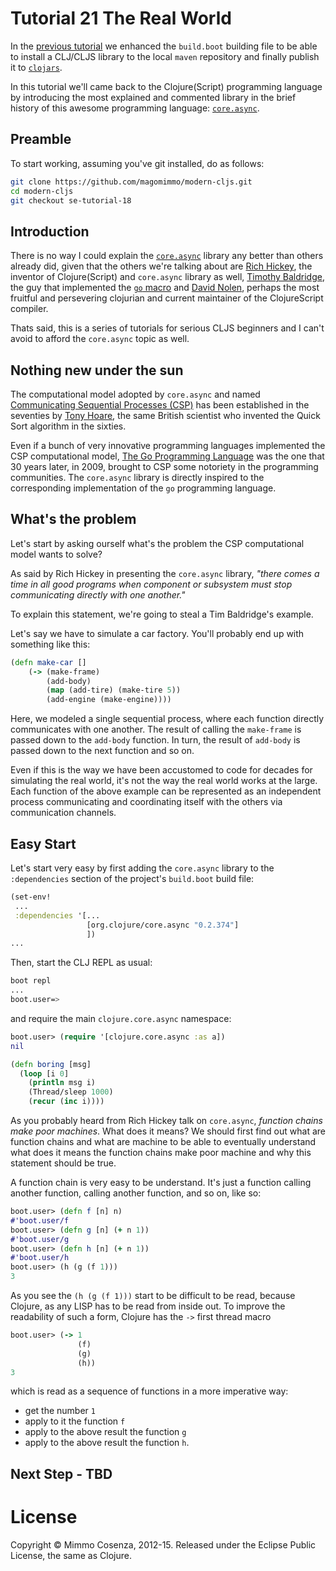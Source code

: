 # Tutorial 21 The Real World

In the [previous tutorial][1] we enhanced the `build.boot` building
file to be able to install a CLJ/CLJS library to the local `maven`
repository and finally publish it to
[`clojars`](https://clojars.org/).

In this tutorial we'll came back to the Clojure(Script) programming
language by introducing the most explained and commented library in
the brief history of this awesome programming language:
[`core.async`](https://github.com/clojure/core.async).

## Preamble

To start working, assuming you've git installed, do as follows:

```bash
git clone https://github.com/magomimmo/modern-cljs.git
cd modern-cljs
git checkout se-tutorial-18
```

## Introduction

There is no way I could explain the
[`core.async`](https://github.com/clojure/core.async) library any
better than others already did, given that the others we're talking
about are [Rich Hickey](https://github.com/richhickey), the inventor
of Clojure(Script) and `core.async` library as well,
[Timothy Baldridge](https://github.com/halgari), the guy that
implemented the
[`go` macro](https://github.com/clojure/core.async/blob/a833f6262cdaf92c6b16dd201d1876e0de424e14/src/main/clojure/cljs/core/async/macros.clj)
and [David Nolen](), perhaps the most fruitful and persevering
clojurian and current maintainer of the ClojureScript compiler.

Thats said, this is a series of tutorials for serious CLJS beginners
and I can't avoid to afford the `core.async` topic as well.

## Nothing new under the sun

The computational model adopted by `core.async` and named
[Communicating Sequential Processes (CSP)](https://en.wikipedia.org/wiki/Communicating_sequential_processes)
has been established in the seventies by
[Tony Hoare](https://en.wikipedia.org/wiki/Tony_Hoare), the same
British scientist who invented the Quick Sort algorithm in the
sixties.

Even if a bunch of very innovative programming languages implemented
the CSP computational model,
[The Go Programming Language](https://golang.org/) was the one that 30
years later, in 2009, brought to CSP some notoriety in the programming
communities. The `core.async` library is directly inspired to the
corresponding implementation of the `go` programming language.

## What's the problem

Let's start by asking ourself what's the problem the CSP computational
model wants to solve?

As said by Rich Hickey in presenting the `core.async` library, *"there
comes a time in all good programs when component or subsystem must
stop communicating directly with one another."*

To explain this statement, we're going to steal a Tim Baldridge's
example.

Let's say we have to simulate a car factory. You'll probably end up
with something like this:

```clj
(defn make-car []
    (-> (make-frame)
        (add-body)
        (map (add-tire) (make-tire 5))
        (add-engine (make-engine))))
```

Here, we modeled a single sequential process, where each function
directly communicates with one another. The result of calling the
`make-frame` is passed down to the `add-body` function. In turn, the
result of `add-body` is passed down to the next function and so on.

Even if this is the way we have been accustomed to code for decades
for simulating the real world, it's not the way the real world works
at the large. Each function of the above example can be represented as
an independent process communicating and coordinating itself with the
others via communication channels.
## Easy Start

Let's start very easy by first adding the `core.async` library to the
`:dependencies` section of the project's `build.boot` build file:

```clj
(set-env!
 ...
 :dependencies '[...
                 [org.clojure/core.async "0.2.374"]
                 ])
...
```
Then, start the CLJ REPL as usual:

```bash
boot repl
...
boot.user=>
```

and require the main `clojure.core.async` namespace:

```clj
boot.user> (require '[clojure.core.async :as a])
nil
```

```clj
(defn boring [msg]
  (loop [i 0]
    (println msg i)
    (Thread/sleep 1000)
    (recur (inc i))))
```

As you probably heard from Rich Hickey talk on `core.async`, *function
chains make poor machines*. What does it means? We should first find
out what are function chains and what are machine to be able to
eventually understand what does it means the function chains make poor
machine and why this statement should be true.

A function chain is very easy to be understand. It's just a function
calling another function, calling another function, and so on, like so:

```clj
boot.user> (defn f [n] n)
#'boot.user/f
boot.user> (defn g [n] (+ n 1))
#'boot.user/g
boot.user> (defn h [n] (+ n 1))
#'boot.user/h
boot.user> (h (g (f 1)))
3
```

As you see the `(h (g (f 1)))` start to be difficult to be read,
because Clojure, as any LISP has to be read from inside out. To
improve the readability of such a form, Clojure has the `->` first
thread macro

```clj
boot.user> (-> 1
               (f)
               (g)
               (h))
3
```

which is read as a sequence of functions in a more imperative way:

* get the number `1`
* apply to it the function `f`
* apply to the above result the function `g`
* apply to the above result the function `h`.

## Next Step - TBD

# License

Copyright © Mimmo Cosenza, 2012-15. Released under the Eclipse Public
License, the same as Clojure.

[1]: https://github.com/magomimmo/modern-cljs/blob/master/doc/second-edition/tutorial-20.md
